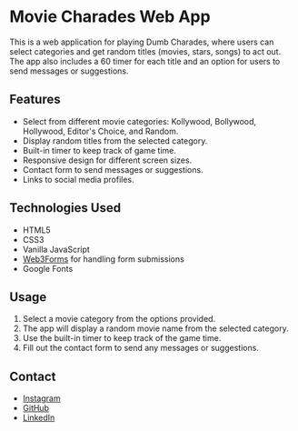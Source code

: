 # Movie Charades Web App

This is a web application for playing Dumb Charades, where users can select categories and get random titles (movies, stars, songs) to act out. The app also includes a 60 timer for each title and an option for users to send messages or suggestions.


## Features

- Select from different movie categories: Kollywood, Bollywood, Hollywood, Editor's Choice, and Random.
- Display random titles from the selected category.
- Built-in timer to keep track of game time.
- Responsive design for different screen sizes.
- Contact form to send messages or suggestions.
- Links to social media profiles.

## Technologies Used

- HTML5
- CSS3
- Vanilla JavaScript
- [Web3Forms](https://web3forms.com) for handling form submissions
- Google Fonts

## Usage

1. Select a movie category from the options provided.
2. The app will display a random movie name from the selected category.
3. Use the built-in timer to keep track of the game time.
4. Fill out the contact form to send any messages or suggestions.

## Contact

- [Instagram](https://www.instagram.com/bijay.bc/)
- [GitHub](https://github.com/bijayabc)
- [LinkedIn](https://www.linkedin.com/in/bijayabc/)
